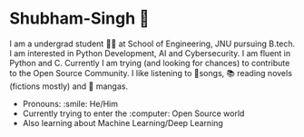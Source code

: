 # Shubham-Singh 👋
I am a undergrad student 👨‍🎓 at School of Engineering, JNU pursuing B.tech. I am interested in Python Development, AI and Cybersecurity. I am fluent in Python and C. Currently I am trying (and looking for chances) to contribute to the Open Source Community. I like listening to :musical_note:songs, :books: reading novels (fictions mostly) and :metal: mangas.

<ul>
  <li> Pronouns: :smile: He/Him
  <li> Currently trying to enter the :computer: Open Source world
  <li> Also learning about Machine Learning/Deep Learning
  <!--li> How to reach me:
    <ul>
      <li> <a href = "">LinkedIn</a>
      <li> <a href = "">Blog</a>
    -->

